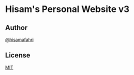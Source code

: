 # Hisam's Personal Website v3

## Author

[@hisamafahri](https://github.com/hisamafahri)

## License

[MIT](LICENSE)
